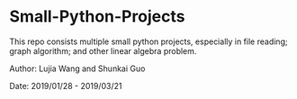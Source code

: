 # Small-Python-Projects

This repo consists multiple small python projects, especially in file reading; graph algorithm; and other linear algebra problem. 

Author: Lujia Wang and Shunkai Guo

Date: 2019/01/28 - 2019/03/21

